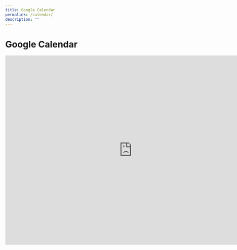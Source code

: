 ```yaml
---
title: Google Calendar
permalink: /calendar/
description: ""
---
```


# Google Calendar


<iframe src="https://calendar.google.com/calendar/embed?src=hgssingapore%40gmail.com&ctz=Asia%2FSingapore" style="border: 0" width="800" height="600" frameborder="0" scrolling="no"></iframe>